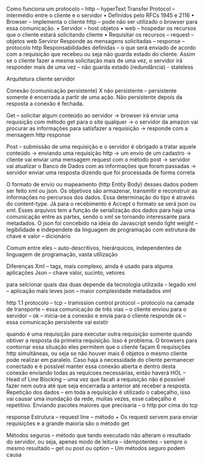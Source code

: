 Como funciona um protocolo – http – hyperText Transfer Protocol – intermédio entre o cliente e o servidor 
•	Definidos pelo RFCs 1945 e 2116
•	Browser – implementa o cliente http – pode não ser utilizado o browser para essa comunicação.
•	Servidor – host objetos
•	 web – hospedar os recursos que o cliente estará solicitando
cliente
•	 Requisitar os recursos – request – objetos web
Serviror 
Responde as mensagens solicitadas – response – protocolo http 
Responsabilidades definidas – o que será enviado de acordo com a requisição que recebeu ou seja não guarda estado do cliente. Assim se o cliente fazer a mesma solicitação mais de uma vez, o servidor irá responder mais de uma vez – não guarda estado (redundância) - stateless 

Arquitetura cliente servidor 



Conexão (comunicação persistente) X não persistente – persistente somente é encerrada a partir de uma ação. Não persistente depois da resposta a conexão é fechada.

Get – solicitar algum conteúdo ao servidor -> browser irá enviar uma requisição com método get para o site qualquer -> o servidor da amazon vai procurar as informações para satisfazer a requisição -> responde com a mensagem http response 

Post – submissão de uma requisição e o servidor é obrigado a tratar aquele conteúdo -> enviando uma requisição http -> um envio de um cadastro -> cliente vai enviar uma mensagem request com o método post -> servidor vai atualizar o Banco de Dados com as informações que foram passadas -> servidor enviar uma resposta dizendo que foi processada de forma correta

O formato de envio ou mapeamento (http Entity Body) desses dados podem ser feito xml ou json. Os objetivos são armazenar, transmitir e reconstruir as informações no percursos dos dados. Essa determinação do tipo é através do content-type. Já para o recebimento é Accept o formato se será json ou xml.
Esses arquivos tem a função de serialização dos dados para haja uma comunicação entre as partes, sendo o xml se tornando interessante para metadados.
O json foi concebido na ideia do Javascript sendo light weight – legibilidade e independete da linguagem de programação com estrutura de chave e valor – dicionário

Comum entre eles – auto-descritivos, hierárquicos, independentes de linguagem de programação, vasta utilização

Diferenças 
Xml – tags, mais complexo, ainda é usado para alguma aplicações 
Json – chave valor, sucinto, vetores 

para selcionar quais das duas depende da tecnologia utilizada – legado xml – aplicação mais leves json – maior complexidade metadados xml 

http 1.1
protocolo – tcp – tramission control protocol – protocolo na camada de transporte – essa comunicação de três vias – o cliente enviou para o servidor – ok – inicia-se a conexão e envia para o cliente responde ok – essa comunicação persistente vai existir 

quando é uma requisição para executar outra requisição somente quando obtiver a resposta da primeira requisição. Isso é problema. O browsers para contornar essa situação eles permitem que o cliente façam 6 requisições http simultâneas, ou seja se não houver mais 6 objetos o mesmo cliente pode realizar em paralelo.
Caso haja a necessidade do cliente permanecer conectado e é possível manter essa conexão aberta e dentro desta conexão enviando todas as requicoes necessárias, então haverá HOL – Head of Line Blocking – uma vez que facah a requisição não é possível fazer nem outra até que seja encerrada a anterior até receber a resposta. 
Repetição dos dados – em toda a requisição é utilizado o cabeçalho, isso vai causar uma inundação da rede, muitas vezes, esse cabeçalho é repetitivo. Enviando pacotes maiores que precisaria – o http por cima do tcp 

response
Estrutura – request line – método + 
Os request servem para enviar requisições e a grande maioria são o método get 

Métodos seguros – método que tando executado não alteram o resultado do servidor, ou seja, apenas modo de leitura – idempotentes – sempre o mesmo resultado – get ou post ou option – 
Um métodos seguro podem causa






